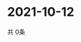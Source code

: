 # 2021-10-12
  共 0条

  <!-- BEGIN -->
  <!-- 最后更新时间Tue Oct 12 2021 22:03:05 GMT+0000 (Coordinated Universal Time) -->
  
  <!-- END -->
  
  